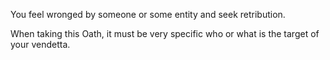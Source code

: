 You feel wronged by someone or some entity and seek retribution.

 When taking this Oath, it must be very specific who or what is the target of your vendetta.

